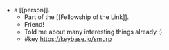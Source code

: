 - a [[person]].
    - Part of the [[Fellowship of the Link]].
    - Friend!
    - Told me about many interesting things already :)
    - #key https://keybase.io/smurp
 
